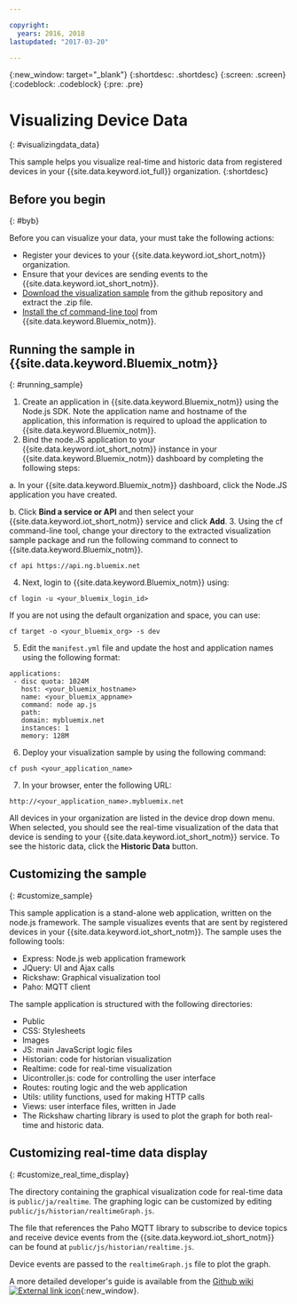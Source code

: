 ```yaml
---

copyright:
  years: 2016, 2018
lastupdated: "2017-03-20"

---
```


{:new_window: target="\_blank"}
{:shortdesc: .shortdesc}
{:screen: .screen}
{:codeblock: .codeblock}
{:pre: .pre}

# Visualizing Device Data
{: #visualizingdata_data}

This sample helps you visualize real-time and historic data from registered devices in your {{site.data.keyword.iot_full}} organization.
{:shortdesc}

## Before you begin
{: #byb}

Before you can visualize your data, your must take the following actions:

- Register your devices to your {{site.data.keyword.iot_short_notm}} organization.
- Ensure that your devices are sending events to the {{site.data.keyword.iot_short_notm}}.
- [Download the visualization sample](https://github.com/ibm-watson-iot/rickshaw4iot/archive/master.zip) from the github repository and extract the .zip file.
- [Install the cf command-line tool](../../starters/install_cli.html) from {{site.data.keyword.Bluemix_notm}}.

## Running the sample in {{site.data.keyword.Bluemix_notm}}
{: #running_sample}

1. Create an application in {{site.data.keyword.Bluemix_notm}} using the Node.js SDK. Note the application name and hostname of the application, this information is required to upload the application to {{site.data.keyword.Bluemix_notm}}.
2. Bind the node.JS application to your {{site.data.keyword.iot_short_notm}} instance in your {{site.data.keyword.Bluemix_notm}} dashboard by completing the following steps:

  a. In your {{site.data.keyword.Bluemix_notm}} dashboard, click the Node.JS application you have created.

  b. Click **Bind a service or API** and then select your {{site.data.keyword.iot_short_notm}} service and click **Add**.
3. Using the cf command-line tool, change your directory to the extracted visualization sample package and run the following command to connect to {{site.data.keyword.Bluemix_notm}}.
```
cf api https://api.ng.bluemix.net
```
4. Next, login to {{site.data.keyword.Bluemix_notm}} using:
```
cf login -u <your_bluemix_login_id>
```
If you are not using the default organization and space, you can use:
```
cf target -o <your_bluemix_org> -s dev
```

5. Edit the `manifest.yml` file and update the host and application names using the following format:
```
applications:
 - disc quota: 1024M
   host: <your_bluemix_hostname>
   name: <your_bluemix_appname>
   command: node ap.js
   path:
   domain: mybluemix.net
   instances: 1
   memory: 128M
```
6. Deploy your visualization sample by using the following command:
```
cf push <your_application_name>
```
7. In your browser, enter the following URL:
```
http://<your_application_name>.mybluemix.net
```

All devices in your organization are listed in the device drop down menu. When selected, you should see the real-time visualization of the data that device is sending to your {{site.data.keyword.iot_short_notm}} service. To see the historic data, click the **Historic Data** button.

## Customizing the sample
{: #customize_sample}

This sample application is a stand-alone web application, written on the node.js framework. The sample visualizes events that are sent by registered devices in your {{site.data.keyword.iot_short_notm}}. The sample uses the following tools:

- Express: Node.js web application framework
- JQuery: UI and Ajax calls
- Rickshaw: Graphical visualization tool
- Paho: MQTT client

The sample application is structured with the following directories:

- Public
- CSS: Stylesheets
- Images
- JS: main JavaScript logic files
- Historian: code for historian visualization
- Realtime: code for real-time visualization
- Uicontroller.js: code for controlling the user interface
- Routes: routing logic and the web application
- Utils: utility functions, used for making HTTP calls
- Views: user interface files, written in Jade
- The Rickshaw charting library is used to plot the graph for both real-time and historic data.

## Customizing real-time data display
{: #customize_real_time_display}

The directory containing the graphical visualization code for real-time data is `public/ja/realtime`. The graphing logic can be customized by editing `public/js/historian/realtimeGraph.js`.

The file that references the Paho MQTT library to subscribe to device topics and receive device events from the {{site.data.keyword.iot_short_notm}} can be found at `public/js/historian/realtime.js`.

Device events are passed to the `realtimeGraph.js` file to plot the graph.

A more detailed developer's guide is available from the [Github wiki ![External link icon](../../icons/launch-glyph.svg "External link icon")](https://github.com/ibm-watson-iot/rickshaw4iot/wiki){:new_window}.
